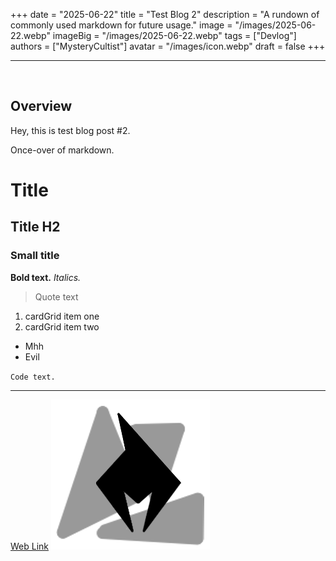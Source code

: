 +++
date = "2025-06-22"
title = "Test Blog 2"
description = "A rundown of commonly used markdown for future usage."
image = "/images/2025-06-22.webp"
imageBig = "/images/2025-06-22.webp"
tags = ["Devlog"]
authors = ["MysteryCultist"]
avatar = "/images/icon.webp"
draft = false
+++

---

&nbsp;

## Overview

Hey, this is test blog post #2.

Once-over of markdown.

# Title
## Title H2
### Small title

**Bold text.**
*Italics.*

> Quote text

1. cardGrid item one
2. cardGrid item two

- Mhh
- Evil

`Code text.`

---

[Web Link](https://mysterycultist.com)
![Image](/images/icon.webp)